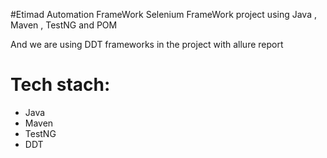 #Etimad Automation FrameWork
Selenium FrameWork project using Java , Maven , TestNG and POM

And we are using DDT frameworks in the project with allure report



# Tech stach:

- Java
- Maven
- TestNG 
- DDT